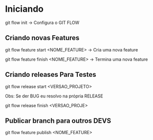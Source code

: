 # Iniciando
git flow init -> Configura o GIT FLOW

 ## Criando novas Features
git flow feature start <NOME_FEATURE> -> Cria uma nova feature

git flow feature finish <NOME_FEATURE> -> Termina uma nova feature

## Criando releases <b>Para Testes</b>

git flow release start <VERSAO_PROJETO>

Obs: Se der BUG eu resolvo na própria RELEASE

git flow release finish <VERSAO_PROJE>



## Publicar branch para outros DEVS
git flow feature publish <NOME_FEATURE>